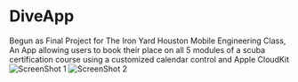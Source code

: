 # DiveApp
Begun as Final Project for The Iron Yard Houston Mobile Engineering Class, An App allowing users to book their place on all 5 modules of a scuba certification course using a customized calendar control and Apple CloudKit
![ScreenShot 1](https://raw.github.com/jfo713/DiveApp/screenshots/Screenshots/SimulatorScreenShot1.png)
![ScreenShot 2](https://raw.github.com/jfo713/DiveApp/screenshots/Screenshots/SimulatorScreenShot2.png)
